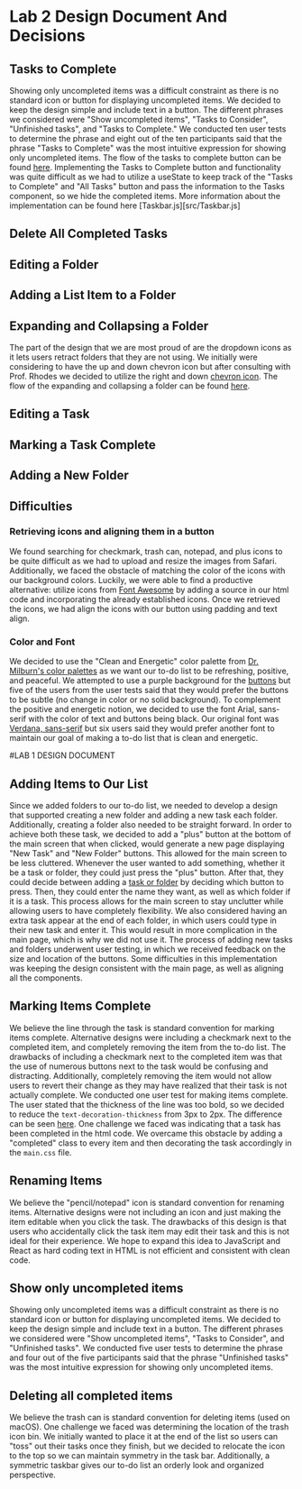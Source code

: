 # Lab 2 Design Document And Decisions
## Tasks to Complete
Showing only uncompleted items was a difficult constraint as there is no standard icon or button for displaying
uncompleted items. We decided to keep the design simple and include text in a button. The different phrases we 
considered were "Show uncompleted items", "Tasks to Consider", "Unfinished tasks", and "Tasks to Complete." 
We conducted ten user tests to determine the phrase and eight out of the ten participants said that the phrase 
"Tasks to Complete" was the most intuitive expression for showing only uncompleted items. The flow of the tasks to
complete button can be found [here](taskstocomplete.md). Implementing the Tasks to Complete button and functionality
was quite difficult as we had to utilize a useState to keep track of the "Tasks to Complete" and "All Tasks" button
and pass the information to the Tasks component, so we hide the completed items. More information about the
implementation can be found here [Taskbar.js][src/Taskbar.js]
## Delete All Completed Tasks

## Editing a Folder

## Adding a List Item to a Folder

## Expanding and Collapsing a Folder
The part of the design that we are most proud of are the dropdown icons as it lets users retract folders that they are not using. 
We initially were considering to have the up and down chevron icon but after consulting with Prof. Rhodes we decided to 
utilize the right and down [chevron icon](upvsdown.md). The flow of the expanding and collapsing a folder can be found 
[here](taskstocomplete.md).

## Editing a Task

## Marking a Task Complete

## Adding a New Folder

## Difficulties
### Retrieving icons and aligning them in a button
We found searching for checkmark, trash can, notepad, and plus icons to be quite difficult as we had to upload and 
resize the images from Safari. Additionally, we faced the obstacle of matching the color of the icons with our background
colors. Luckily, we were able to find a productive alternative: utilize icons from 
[Font Awesome](https://fontawesome.com/icons) by adding a source in our html code and incorporating the
already established icons. Once we retrieved the icons, we had align the icons with our button using padding and text 
align.

### Color and Font
We decided to use the "Clean and Energetic" color palette from 
[Dr. Milburn's color palettes](https://visme.co/blog/website-color-schemes/)
as we want our to-do list to be refreshing, positive, and peaceful. We attempted to use a purple background for the
[buttons](purple.md) but five of the users from the user tests said that they would prefer the buttons to be subtle 
(no change in color or no solid background). To complement the positive and energetic notion, we decided to use the 
font Arial, sans-serif with the color of text and buttons being black. 
Our original font was [Verdana, sans-serif](verdana.md) but six users said they would prefer another font to 
maintain our goal of making a to-do list that is clean and energetic.


#LAB 1 DESIGN DOCUMENT
## Adding Items to Our List
Since we added folders to our to-do list, we needed to develop a design that supported creating a new folder and adding 
a new task each folder. Additionally, creating a folder also needed to be straight forward. In order to achieve 
both these task, we decided to add a "plus" button at the bottom of the main screen that when clicked, would generate a 
new page displaying "New Task" and "New Folder" buttons. This allowed for the main screen to be less cluttered. Whenever
the user wanted to add something, whether it be a task or folder, they could just press the "plus" button. After that, 
they could decide between adding a [task or folder](folder.md) by deciding which button to press. Then, they could enter 
the name they want, as well as which folder if it is a task. This process allows for the main screen to stay unclutter 
while allowing users to have completely flexibility. We also considered having an extra task appear at the end of each 
folder, in which users could type in their new task and enter it. This would result in more complication in the main 
page, which is why we did not use it. The process of adding new tasks and folders underwent user testing, in which we 
received feedback on the size and location of the buttons. Some difficulties in this implementation was keeping the 
design consistent with the main page, as well as aligning all the components.

## Marking Items Complete
We believe the line through the task is standard convention for marking items complete.
Alternative designs were including a checkmark next to the completed item, and completely removing the
item from the to-do list. The drawbacks of including a checkmark next to the completed item was that the
use of numerous buttons next to the task would be confusing and distracting. Additionally, completely removing
the item would not allow users to revert their change as they may have realized that their task is not actually complete.
We conducted one user test for making items complete. The user stated that the thickness of the line was too bold,
so we decided to reduce the `text-decoration-thickness` from 3px to 2px. The difference can be seen [here](linethrough.md). 
One challenge we faced was indicating that a task has been completed in the html code. 
We overcame this obstacle by adding a "completed" class to every item and then decorating the task accordingly in the 
`main.css` file.

## Renaming Items
We believe the "pencil/notepad" icon is standard convention for renaming items.
Alternative designs were not including an icon and just making the item editable when you click the task. 
The drawbacks of this design is that users who accidentally click the task item may edit their task and this is not 
ideal for their experience. We hope to expand this idea to JavaScript and React as hard coding text in HTML is not efficient
and consistent with clean code. 

## Show only uncompleted items
Showing only uncompleted items was a difficult constraint as there is no standard icon or button for displaying 
uncompleted items. We decided to keep the design simple and include text in a button. The different phrases we considered
were "Show uncompleted items", "Tasks to Consider", and "Unfinished tasks". We conducted five user tests to determine
the phrase and four out of the five participants said that the phrase "Unfinished tasks" was the most intuitive expression
for showing only uncompleted items. 

## Deleting all completed items
We believe the trash can is standard convention for deleting items (used on macOS). One challenge we faced was
determining the location of the trash icon bin. We initially wanted to place it at the end of the list so users can "toss"
out their tasks once they finish, but we decided to relocate the icon to the top so we can maintain symmetry in the task bar.
Additionally, a symmetric taskbar gives our to-do list an orderly look and organized perspective. 





